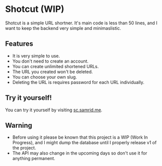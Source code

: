 # Shotcut (WIP)

Shotcut is a simple URL shortner. It's main code is less than 50 lines, and I want to keep 
the backend very simple and minimaslistic.


## Features
- It is very simple to use.
- You don't need to create an account.
- You can create unlimited shortened URLs.
- The URL you created won't be deleted.
- You can choose your own slug.
- Deleting the URL is requires password for each URL individually.


## Try it yourself!

You can try it yourself by visiting [sc.samrid.me](https://sc.samrid.me/docs).


## Warning

- Before using it please be known that this project is a WIP (Work In Progress), and I might
dump the database until I properly release v1 of the project. 
- The API may also change in the upcoming days so don't use it for anything permanent.

